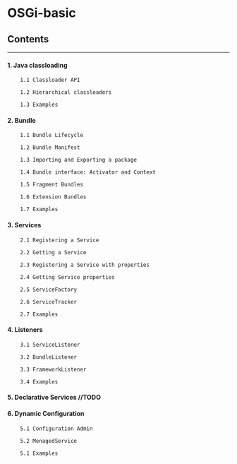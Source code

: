 # OSGi-basic
## Contents
***
#### 1. Java classloading 

        1.1 Classloader API 

        1.2 Hierarchical classloaders
    
        1.3 Examples
#### 2. Bundle

        1.1 Bundle Lifecycle
   
        1.2 Bundle Manifest
   
        1.3 Importing and Exporting a package
   
        1.4 Bundle interface: Activator and Context
   
        1.5 Fragment Bundles
   
        1.6 Extension Bundles
   
        1.7 Examples
#### 3. Services

        2.1 Registering a Service
   
        2.2 Getting a Service
   
        2.3 Registering a Service with properties 
   
        2.4 Getting Service properties
   
        2.5 ServiceFactory
   
        2.6 ServiceTracker
   
        2.7 Examples
#### 4. Listeners

        3.1 ServiceListener
   
        3.2 BundleListener
   
        3.3 FrameworkListener
   
        3.4 Examples
#### 5. Declarative Services //TODO

#### 6. Dynamic Configuration

        5.1 Configuration Admin
   
        5.2 MenagedService 
   
        5.1 Examples
